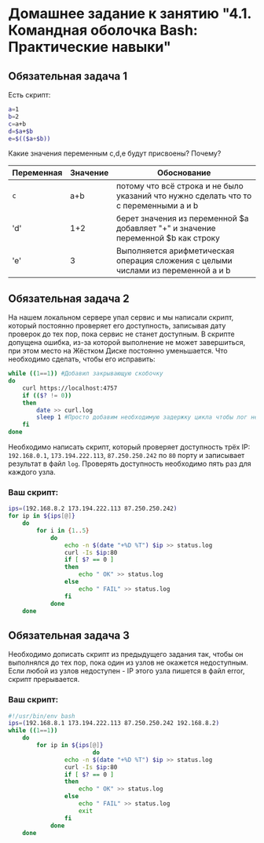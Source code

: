 # Домашнее задание к занятию "4.1. Командная оболочка Bash: Практические навыки"

## Обязательная задача 1

Есть скрипт:
```bash
a=1
b=2
c=a+b
d=$a+$b
e=$(($a+$b))
```

Какие значения переменным c,d,e будут присвоены? Почему?

| Переменная  | Значение | Обоснование |
| ------------- | ------------- | ------------- |
| `c`  | a+b  | потому что всё строка и не было указаний что нужно сделать что то с переменными а и b |
| 'd'  | 1+2  | берет значения из переменной $a добавляет "+" и значение переменной $b как строку |
| 'e'  | 3  | Выполняется арифметическая операция сложения с целыми числами из переменной a и b |

## Обязательная задача 2
На нашем локальном сервере упал сервис и мы написали скрипт, который постоянно проверяет его доступность, записывая дату проверок до тех пор, пока сервис не станет доступным. В скрипте допущена ошибка, из-за которой выполнение не может завершиться, при этом место на Жёстком Диске постоянно уменьшается. Что необходимо сделать, чтобы его исправить:
```bash
while ((1==1)) #Добавил закрывающую скобочку
do
	curl https://localhost:4757
	if (($? != 0))
	then
		date >> curl.log
		sleep 1 #Просто добавим необходимую задержку цикла чтобы лог не рос так быстро
	fi
done
```

Необходимо написать скрипт, который проверяет доступность трёх IP: `192.168.0.1`, `173.194.222.113`, `87.250.250.242` по `80` порту и записывает результат в файл `log`. Проверять доступность необходимо пять раз для каждого узла.

### Ваш скрипт:
```bash
ips=(192.168.8.2 173.194.222.113 87.250.250.242)
for ip in ${ips[@]}
    do
        for i in {1..5}
            do
                echo -n $(date "+%D %T") $ip >> status.log
                curl -Is $ip:80
                if [ $? == 0 ]
                then
                    echo " OK" >> status.log
                else
                    echo " FAIL" >> status.log
                fi
            done
    done
```

## Обязательная задача 3
Необходимо дописать скрипт из предыдущего задания так, чтобы он выполнялся до тех пор, пока один из узлов не окажется недоступным. Если любой из узлов недоступен - IP этого узла пишется в файл error, скрипт прерывается.

### Ваш скрипт:
```bash
#!/usr/bin/env bash
ips=(192.168.8.1 173.194.222.113 87.250.250.242 192.168.8.2)
while ((1==1))
    do
        for ip in ${ips[@]}
                        do
                echo -n $(date "+%D %T") $ip >> status.log
                curl -Is $ip:80
                if [ $? == 0 ]
                then
                    echo " OK" >> status.log
                else
                    echo " FAIL" >> status.log
                    exit
                fi
            done
    done
```
